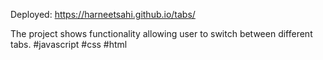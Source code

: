 Deployed: https://harneetsahi.github.io/tabs/

The project shows functionality allowing user to switch between different tabs.
#javascript #css #html
